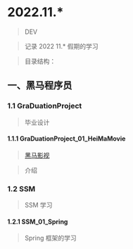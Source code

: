 # 2022.11.* 

> DEV

> 记录 2022 11.* 假期的学习

> 目录结构：

## 一、黑马程序员

### 1.1 GraDuationProject 

> 毕业设计

#### 1.1.1 GraDuationProject_01_HeiMaMovie

> [黑马影视]()

> 介绍

### 1.2 SSM 

> SSM 学习

#### 1.2.1 SSM_01_Spring

> Spring 框架的学习
